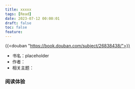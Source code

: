 ```yaml
---
title: xxxxx
tags: [Read]
date: 2023-07-12 00:00:01
draft: false
toc: false
feature: 
---
```


{{<douban "https://book.douban.com/subject/26838438/">}}

- 书名：placeholder 
- 作者：
- 相关主题：

<!--more-->

### 阅读体验
